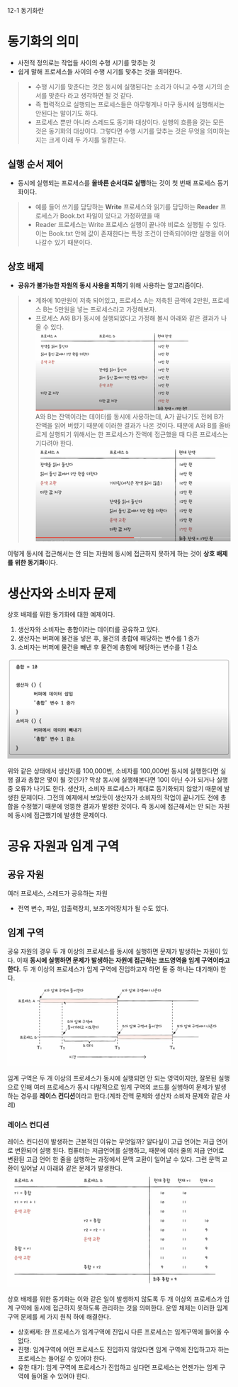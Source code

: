 12-1 동기화란

# 동기화의 의미
- 사전적 정의로는 작업들 사이의 수행 시기를 맞추는 것
- 쉽게 말해 프로세스들 사이의 수행 시기를 맞추는 것을 의미한다.

> - 수행 시기를 맞춘다는 것은 동시에 실행된다는 소리가 아니고 수행 시기의 순서를 맞춘다 라고 생각하면 될 것 같다.
> - 즉 협력적으로 실행되는 프로세스들은 아무렇게나 마구 동시에 실행해서는 안된다는 말이기도 하다.
> - 프로세스 뿐만 아니라 스레드도 동기화 대상이다. 실행의 흐름을 갖는 모든 것은 동기화의 대상이다.
그렇다면 수행 시기를 맞추는 것은 무엇을 의미하는지는 크게 아래 두 가지를 일컫는다.

## 실행 순서 제어
- 동시에 실행되는 프로세스를 **올바른 순서대로 실행**하는 것이 첫 번째 프로세스 동기화이다.

> - 예를 들어 쓰기를 담당하는 **Write** 프로세스와 읽기를 담당하는 **Reader** 프로세스가 Book.txt 파일이 있다고 가정하였을 때
> - Reader 프로세스는 Write 프로세스 실행이 끝나야 비로소 실행될 수 있다. 이는 Book.txt 안에 값이 존재한다는 특정 조건이 만족되어야만 실행을 이어 나갈수 있기 때문이다.

## 상호 배제
- **공유가 불가능한 자원의 동시 사용을 피하기** 위해 사용하는 알고리즘이다.

> - 계좌에 10만원이 저축 되어있고, 프로세스 A는 저축된 금액에 2만원, 프로세스 B는 5만원을 넣는 프로세스라고 가정해보자.
> - 프로세스 A와 B가 동시에 실행되었다고 가정해 볼시 아래와 같은 결과가 나올 수 있다.
![alt text](<스크린샷 2024-04-01 203603.png>)
A와 B는 잔액이라는 데이터를 동시에 사용하는데, A가 끝나기도 전에 B가 잔액을 읽어 버렸기 때문에 이러한 결과가 나온 것이다.
때문에 A와 B를 올바르게 실행되기 위해서는 한 프로세스가 잔액에 접근했을 때 다른 프로세스는 기다려야 한다.
![alt text](<스크린샷 2024-04-01 203754.png>)

이렇게 동시에 접근해서는 안 되는 자원에 동시에 접근하지 못하게 하는 것이 **상호 배제를 위한 동기화**이다.

# 생산자와 소비자 문제
상호 배제를 위한 동기화에 대한 예제이다.

1. 생산자와 소비자는 총합이라는 데이터를 공유하고 있다. 
2. 생산자는 버퍼에 물건을 넣은 후, 물건의 총합에 해당하는 변수를 1 증가
3. 소비자는 버퍼에 물건을 빼낸 후 물건에 총합에 해당하는 변수를 1 감소

![alt text](<스크린샷 2024-04-01 204026.png>)

위와 같은 상태에서 생산자를 100,000번, 소비자를 100,000번 동시에 실행한다면 실행 결과 총합은 몇이 될 것인가?
막상 동시에 실행해본다면 10이 아닌 수가 되거나 실행 중 오류가 나기도 한다.
생산자, 소비자 프로세스가 제대로 동기화되지 않았기 때문에 발생한 문제이다.
그전의 예제에서 보았듯이 생산자가 소비자의 작업이 끝나기도 전에 총합을 수정했기 때문에 엉뚱한 결과가 발생한 것이다.
즉 동시에 접근해서는 안 되는 자원에 동시에 접근했기에 발생한 문제이다.

# 공유 자원과 임계 구역

## 공유 자원
여러 프로세스, 스레드가 공유하는 자원
- 전역 변수, 파일, 입출력장치, 보조기억장치가 될 수도 있다.

## 임계 구역
공유 자원의 경우 두 개 이상의 프로세스를 동시에 실행하면 문제가 발생하는 자원이 있다. 
이때 **동시에 실행하면 문제가 발생하는 자원에 접근하는 코드영역을 임계 구역이라고 한다.**
두 개 이상의 프로세스가 임계 구역에 진입하고자 하면 둘 중 하나는 대기해야 한다.
![alt text](<스크린샷 2024-04-01 210122.png>)

임계 구역은 두 개 이상의 프로세스가 동시에 실행되면 안 되는 영역이지만, 잘못된 실행으로 인해 여러 프로세스가 동시 다발적으로 임계 구역의 코드를 실행하여 문제가 발생하는 경우를 **레이스 컨디션**이라고 한다.(계좌 잔액 문제와 생산자 소비자 문제와 같은 사례)

### 레이스 컨디션
레이스 컨디션이 발생하는 근본적인 이유는 무엇일까?
알다싶이 고급 언어는 저급 언어로 변환되어 실행 된다. 컴퓨터는 저급언어를 실행하고, 때문에 여러 줄의 저급 언어로 변환된 고급 언어 한 줄을 실행하는 과정에서 문맥 교환이 일어날 수 있다. 그런 문맥 교환이 일어날 시 아래와 같은 문제가 발생한다.
![alt text](<스크린샷 2024-04-01 210430.png>)

상호 배제를 위한 동기화는 이와 같은 일이 발생하지 않도록 두 개 이상의 프로세스가 임계 구역에 동시에 접근하지 못하도록 관리하는 것을 의미한다. 운영 체제는 이러한 임계 구역 문제를 세 가지 원칙 하에 해결한다.

- 상호배제: 한 프로세스가 임계구역에 진입시 다른 프로세스는 임계구역에 들어올 수 없다.
- 진행: 임계구역에 어떤 프로세스도 진입하지 않았다면 임계 구역에 진입하고자 하는 프로세스는 들어갈 수 있어야 한다.
- 유한 대기: 임계 구역에 프로세스가 진입하고 싶다면 프로세스는 언젠가는 임계 구역에 들어올 수 있어야 한다.